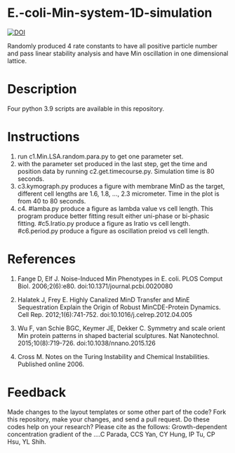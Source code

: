 # E.-coli-Min-system-1D-simulation
[![DOI](https://zenodo.org/badge/660496460.svg)](https://zenodo.org/badge/latestdoi/660496460)

Randomly produced 4 rate constants to have all positive particle number and pass linear stability analysis and have Min oscillation in one dimensional lattice.

# Description

Four python 3.9 scripts are available in this repository.

# Instructions

1. run c1.Min.LSA.random.para.py to get one parameter set.
2. with the parameter set produced in the last step, get the time and position data by running c2.get.timecourse.py. Simulation time is 80 seconds.
3. c3.kymograph.py produces a figure with membrane MinD as the target, different cell lengths are 1.6, 1.8, ..., 2.3 micrometer. Time in the plot is from 40 to 80 seconds.
4. c4.
#lamba.py produce a figure as lambda value vs cell length. This program produce better fitting result either uni-phase or bi-phasic fitting.
#c5.Iratio.py produce a figure as Iratio vs cell length.
#c6.period.py produce a figure as oscillation preiod vs cell length.

# References

1.  Fange D, Elf J. Noise-Induced Min Phenotypes in E. coli. PLOS Comput Biol. 2006;2(6):e80. doi:10.1371/journal.pcbi.0020080

2.	Halatek J, Frey E. Highly Canalized MinD Transfer and MinE Sequestration Explain the Origin of Robust MinCDE-Protein Dynamics. Cell Rep. 2012;1(6):741-752. doi:10.1016/j.celrep.2012.04.005

3.	Wu F, van Schie BGC, Keymer JE, Dekker C. Symmetry and scale orient Min protein patterns in shaped bacterial sculptures. Nat Nanotechnol. 2015;10(8):719-726. doi:10.1038/nnano.2015.126

4.	Cross M. Notes on the Turing Instability and Chemical Instabilities. Published online 2006.


# Feedback

Made changes to the layout templates or some other part of the code? Fork this repository, make your changes, and send a pull request.
Do these codes help on your research? Please cite as the follows: Growth-dependent concentration gradient of the ....C Parada, CCS Yan, CY Hung, IP Tu, CP Hsu, YL Shih.
